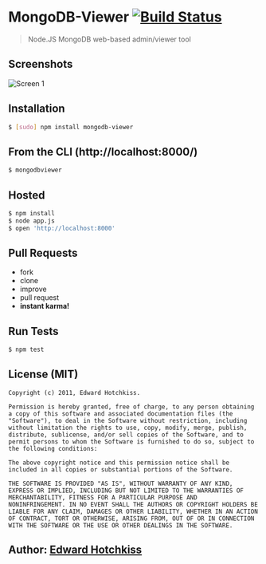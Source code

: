 
# MongoDB-Viewer [![Build Status](https://secure.travis-ci.org/edwardhotchkiss/mongodb-viewer.png)](http://travis-ci.org/edwardhotchkiss/mongodb-viewer)

> Node.JS MongoDB web-based admin/viewer tool

## Screenshots

![Screen 1](https://github.com/edwardhotchkiss/mongodb-viewer/raw/master/public/images/screens/1.png)

## Installation

```bash
$ [sudo] npm install mongodb-viewer
```

## From the CLI (http://localhost:8000/)

```bash
$ mongodbviewer
```

## Hosted

```bash
$ npm install
$ node app.js
$ open 'http://localhost:8000'
```

## Pull Requests

  * fork
  * clone
  * improve
  * pull request
  * **instant karma!**

## Run Tests

``` bash
$ npm test
```

## License (MIT)

	Copyright (c) 2011, Edward Hotchkiss.

	Permission is hereby granted, free of charge, to any person obtaining
	a copy of this software and associated documentation files (the
	"Software"), to deal in the Software without restriction, including
	without limitation the rights to use, copy, modify, merge, publish,
	distribute, sublicense, and/or sell copies of the Software, and to
	permit persons to whom the Software is furnished to do so, subject to
	the following conditions:	

	The above copyright notice and this permission notice shall be
	included in all copies or substantial portions of the Software.

	THE SOFTWARE IS PROVIDED "AS IS", WITHOUT WARRANTY OF ANY KIND,
	EXPRESS OR IMPLIED, INCLUDING BUT NOT LIMITED TO THE WARRANTIES OF
	MERCHANTABILITY, FITNESS FOR A PARTICULAR PURPOSE AND
	NONINFRINGEMENT. IN NO EVENT SHALL THE AUTHORS OR COPYRIGHT HOLDERS BE
	LIABLE FOR ANY CLAIM, DAMAGES OR OTHER LIABILITY, WHETHER IN AN ACTION
	OF CONTRACT, TORT OR OTHERWISE, ARISING FROM, OUT OF OR IN CONNECTION
	WITH THE SOFTWARE OR THE USE OR OTHER DEALINGS IN THE SOFTWARE.

## Author: [Edward Hotchkiss][0]

[0]: http://edwardhotchkiss.com/
